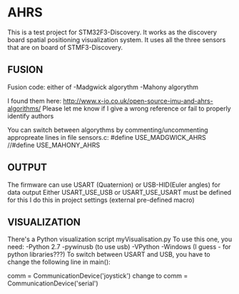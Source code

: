 AHRS
====

This is a test project for STM32F3-Discovery. It works as the discovery board spatial positioning visualization system. It uses all the three sensors that are on board of STMF3-Discovery.

FUSION
------
Fusion code: either of
 -Madgwick algorythm
 -Mahony algorythm

I found them here: http://www.x-io.co.uk/open-source-imu-and-ahrs-algorithms/
Please let me know if I give a wrong reference or fail to properly identify authors

You can switch between algorythms by commenting/uncommenting appropreate lines in file sensors.c:
#define USE_MADGWICK_AHRS
//#define USE_MAHONY_AHRS

OUTPUT
------
The firmware can use USART (Quaternion) or USB-HID(Euler angles) for data output
Either USART_USE_USB or USART_USE_USART must be defined for this
I do this in project settings (external pre-defined macro)

VISUALIZATION
-------------
There's a Python visualization script myVisualisation.py
To use this one, you need:
 -Python 2.7
 -pywinusb (to use usb)
 -VPython
 -Windows (I guess - for python libraries???)
To switch between USART and USB, you have to change the following line in main():

comm = CommunicationDevice('joystick')
change to 
comm = CommunicationDevice('serial')
